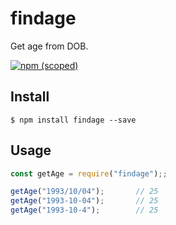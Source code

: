 # findage

Get age from DOB.

[![npm (scoped)](https://img.shields.io/badge/findage-1.0.0-blue.svg)](https://www.npmjs.com/package/findage)

## Install

```
$ npm install findage --save
```

## Usage

```js
const getAge = require("findage");;

getAge("1993/10/04");		// 25
getAge("1993-10-04");		// 25
getAge("1993-10-4");		// 25
```

